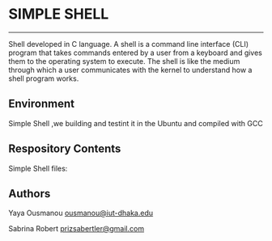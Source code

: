 # SIMPLE SHELL
- - -

Shell developed in C language. A shell is a command line interface (CLI) program that takes commands entered by a user from a keyboard and gives them to the operating system to execute. The shell is like the medium through which a user communicates with the kernel to understand how a shell program works.


## Environment
Simple Shell ,we building and testint it in the Ubuntu  and compiled with GCC

## Respository Contents
Simple Shell files:



## Authors

Yaya Ousmanou <ousmanou@iut-dhaka.edu>

Sabrina Robert <prizsabertler@gmail.com>
